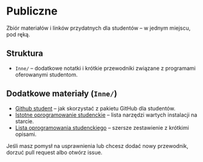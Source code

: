 # Publiczne

Zbiór materiałów i linków przydatnych dla studentów – w jednym miejscu, pod ręką.

## Struktura

- `Inne/` – dodatkowe notatki i krótkie przewodniki związane z programami oferowanymi studentom.

## Dodatkowe materiały (`Inne/`)

- [Github student](Inne/Github%20student.md) – jak skorzystać z pakietu GitHub dla studentów.
- [Istotne oprogramowanie studenckie](Inne/Istotne%20oprogramowanie%20studenckie.md) – lista narzędzi wartych instalacji na starcie.
- [Lista oprogramowania studenckiego](Inne/Lista%20oprogramowania%20studenckiego.md) – szersze zestawienie z krótkimi opisami.

Jeśli masz pomysł na usprawnienia lub chcesz dodać nowy przewodnik, dorzuć pull request albo otwórz issue.
